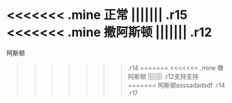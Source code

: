 <<<<<<< .mine
正常
||||||| .r15
<<<<<<< .mine
撒阿斯顿
||||||| .r12
=======
阿斯顿
>>>>>>> .r14
=======
<<<<<<< .mine
撒阿斯顿
||||||| .r12支持支持
=======
阿斯顿asssadadsdf 
>>>>>>> .r14
>>>>>>> .r17
